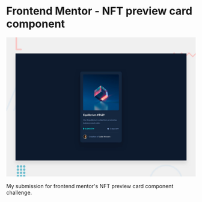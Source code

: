 # Frontend Mentor - NFT preview card component

![Design preview for the NFT preview card component coding challenge](./design/desktop-preview.jpg)

My submission for frontend mentor's NFT preview card component challenge.